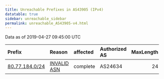 ```yaml
---
title: Unreachable Prefixes in AS43905 (IPv4)
datatable: true
sidebar: unreachable_sidebar
permalink: unreachable_AS43905-v4.html
---
```


Data as of 2019-04-27 09:45:00 UTC


<div class="datatable-begin"></div>

| Prefix                                                 | Reason                                                                                                | affected   | Authorized AS   |   MaxLength | Anchor                                         |   unreachable /24s |
|:-------------------------------------------------------|:------------------------------------------------------------------------------------------------------|:-----------|:----------------|------------:|:-----------------------------------------------|-------------------:|
| [80.77.184.0/24](https://stat.ripe.net/80.77.184.0/24) | [INVALID ASN](https://rpki-validator.ripe.net/announcement-preview?asn=AS43905&prefix=80.77.184.0/24) | complete   | AS24634         |          24 | [RIPE](unreachable_RIPE_NCC_RPKI_Root-v4.html) |                  1 |

<div class="datatable-end"></div>
